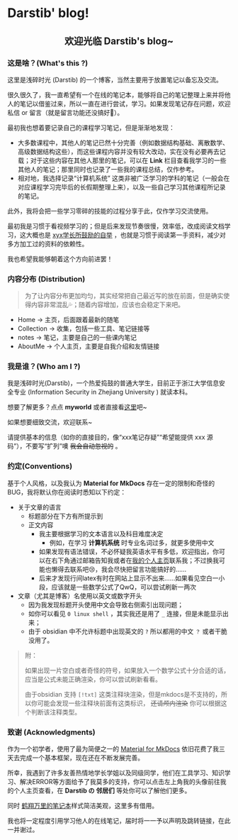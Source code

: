 # Darstib' blog!


<h2 style="text-align: center;">欢迎光临 Darstib's blog~</h2>
<!-- more -->

### 这是啥？(What's this ?)

这里是浅碎时光 (Darstib) 的一个博客，当然主要用于放置笔记以备忘及交流。

很久很久了，我一直希望有一个在线的笔记本，能够将自己的笔记整理上来并将他人的笔记以借鉴过来，所以一直在进行尝试，学习。如果发现笔记存在问题，欢迎私信 or 留言（就是留言功能还没搞好🥲）。

最初我也想着要记录自己的课程学习笔记，但是渐渐地发现：

- 大多数课程中，其他人的笔记已然十分完善（例如数据结构基础、离散数学、高级数据结构这些），而这些课程内容并没有较大改动，实在没有必要再去记载；对于这些内容在其他人那里的笔记，可以在 **Link** 栏目查看我学习的一些其他人的笔记；那里同时也记录了一些我的课程总结，仅作参考。
- 相对地，我选择记录“计算机系统” 这类非被广泛学习的学科的笔记（一般会在对应课程学习完毕后的长假期整理上来），以及一些自己学习其他课程所记录的笔记。

此外，我将会把一些学习零碎的技能的过程分享于此，仅作学习交流使用。

最初我是习惯于看视频学习的；但是后来发现节奏很慢，效率低，改成阅读文档学习，这大概也是 [xyx学长所鼓励的自举](https://xuan-insr.github.io/cpp/cpp_restart/#:~:text=%E7%9A%84%E4%BA%86%EF%BC%8C%E4%BD%86%E6%98%AF-,%E6%88%91%E8%AE%A4%E4%B8%BA%E5%AD%A6%E4%B9%A0%E4%B8%80%E9%97%A8%E7%9F%A5%E8%AF%86%E7%9A%84%E9%87%8D%E8%A6%81%E8%8A%82%E7%82%B9%E6%98%AF%E3%80%8C%E8%87%AA%E4%B8%BE%E3%80%8D,-%E3%80%82%E6%94%BE%E5%88%B0%20C%2B%2B%20%E6%9D%A5%E8%AF%B4) ，也就是习惯于阅读第一手资料，减少对多方加工过的资料的依赖性。

我也希望我能够朝着这个方向前进罢！
### 内容分布 (Distribution)

> 为了让内容分布更加均匀，其实经常把自己最近写的放在前面，但是确实使得内容非常混乱💦；随着内容增加，应该也会稳定下来吧。

- Home -> 主页，后面跟着最新的随笔
- Collection -> 收集，包括一些工具、笔记链接等
- notes -> 笔记，主要是自己的一些课内笔记
- AboutMe -> 个人主页，主要是自我介绍和友情链接

### 我是谁？(Who am I ?)

我是浅碎时光(Darstib)，一个热爱捣鼓的普通大学生，目前正于浙江大学信息安全专业 (Information Security in Zhejiang University ) 就读本科。

想要了解更多？点点 **myworld** 或者直接看[这里](https://darstib.github.io/myworld/)吧~

如果想要细致交流，欢迎联系~ 

请提供基本的信息（如你的直接目的，像“xxx笔记存疑”“希望能提供 xxx 源码”），不要写“扩列”噢 ~~我会自动忽视的~~ 。

### 约定(Conventions)

基于个人风格，以及我认为 **Material for MkDocs** 存在一定的限制和奇怪的BUG，我将默认你在阅读时悉知以下约定：

- 关于文章的语言
    - 标题部分在下方有所提示到
    - 正文内容
      - 我主要根据学习的文本语言以及科目难度决定
        - 例如，在学习 **计算机系统** 时专业名词过多，就更多使用中文
      - 如果发现有语法错误，不必怀疑我英语水平有多低，欢迎指出，你可以在右下角通过邮箱告知我或者在[我的个人主页](https://darstib.github.io/myworld/)联系我；不过换我可能也懒得去联系吧😢，我会尽快把留言功能搞好的……
      - 后来才发现行间latex有时在网站上显示不出来……如果看见空白一小段，应该就是一些数学公式了QwQ，可以尝试刷新一两次
- 文章（尤其是博客）名使用以英文或数字开头
    - 因为我发现标题开头使用中文会导致右侧索引出现问题；
    - 如你可以看见 `0 linux shell` ，其实我还是用了 `_` 连接，但是未能显示出来；
    - 由于 obsidian 中不允许标题中出现英文的 `?` 所以都用的中文 `？` 或者干脆没用了。

> 附：
>
> 如果出现一片空白或者奇怪的符号，如果放入一个数学公式十分合适的话，应当是公式未能正确渲染，你可以尝试刷新看看。
>
> 由于obsidian 支持 `[!txt]` 这类注释块渲染，但是mkdocs是不支持的，所以你可能会发现一些注释块前面有这类标识， ~~还请颅内渲染~~ 你可以根据这个判断该注释类型。

### 致谢 (Acknowledgments)

作为一个初学者，使用了最为简便之一的 [Material for MkDocs](https://squidfunk.github.io/mkdocs-material/)  依旧花费了我三天去完成一个基本框架，现在还在不断发展完善。

所幸，我遇到了许多友善热情地学长学姐以及同级同学，他们在工具学习、知识学习、解决ERROR等方面给予了我莫多的支持，你可以点击左上角我的头像前往我的个人主页查看，在 **Darstib の 邻居们** 等处你可以了解他们更多。

同时 [鹤翔万里的笔记本](https://note.tonycrane.cc/)样式简洁美观，这里多有借用。

我也将一定程度引用学习他人的在线笔记，届时将一一予以声明及跳转链接，在此一并谢过。